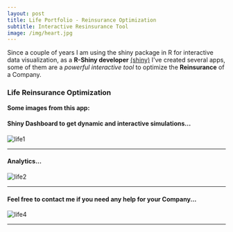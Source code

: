 ```yaml
---
layout: post
title: Life Portfolio - Reinsurance Optimization
subtitle: Interactive Resinsurance Tool
image: /img/heart.jpg
---
```


Since a couple of years I am using the shiny package in R for interactive data visualization, as a **R-Shiny developer** [(shiny)](http://shiny.rstudio.com/tutorial/) I've created several apps, some of them are a *powerful interactive tool* to optimize the **Reinsurance** of a Company.

### Life Reinsurance Optimization
**Some images from this app:**

#### Shiny Dashboard to get dynamic and interactive simulations...
![life1](http://i63.tinypic.com/286u7vd.png)
* * *
#### Analytics...
![life2](http://i65.tinypic.com/25khdw7.png)
* * *
#### Feel free to contact me if you need any help for your Company...
![life4](http://i64.tinypic.com/2vl2zuu.png)
* * *
